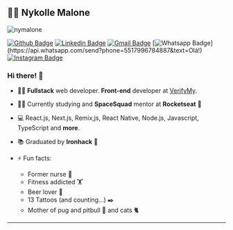 
## :woman_technologist: Nykolle Malone
<p align="left"> <img src="https://komarev.com/ghpvc/?username=nymalone" alt="nymalone" /> </p>

[![Github Badge](https://img.shields.io/badge/-Github-000?style=flat-square&logo=Github&logoColor=white&link=https://github.com/nymalone)](https://github.com/nymalone)
[![Linkedin Badge](https://img.shields.io/badge/-LinkedIn-blue?style=flat-square&logo=Linkedin&logoColor=white&link=https://www.linkedin.com/in/nykollemalone/)](https://www.linkedin.com/in/nykollemalone/)
[![Gmail Badge](https://img.shields.io/badge/-Gmail-c14438?style=flat-square&logo=Gmail&logoColor=white&link=mailto:malone.nykolle@gmail.com)](mailto:malone.nykolle@gmail.com)
[![Whatsapp Badge](https://img.shields.io/badge/-Whatsapp-4CA143?style=flat-square&labelColor=4CA143&logo=whatsapp&logoColor=white&link=https://api.whatsapp.com/send?phone=5517996784887&text=Olá!)](https://api.whatsapp.com/send?phone=5517996784887&text=Olá!)
[![Instagram Badge](https://img.shields.io/badge/-Instagram-BF008C?style=flat-square&logo=Instagram&logoColor=white&link=https://www.instagram.com/nykollemalone)](https://www.instagram.com/nykollemalone) 

### Hi there! 👋

- :woman_technologist: **Fullstack** web developer. **Front-end** developer at [VerifyMy](https://verifymyage.co.uk). 
- :woman_astronaut: Currently studying and **SpaceSquad** mentor at  **Rocketseat** :purple_heart: 
- 💻 React.js, Next.js, Remix,js, React Native, Node.js, Javascript, TypeScript and **more**.
- :books: Graduated by **Ironhack** :blue_heart:

- ⚡ Fun facts: 
  - Former nurse 👩‍
  - Fitness addicted 🏋️‍
  - Beer lover 🍺
  - 13 Tattoos (and counting...) ✒️
  - Mother of pug and pitbull 🐶  and cats 🐈 

---
